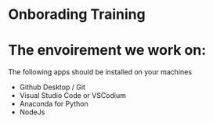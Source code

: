 # Onborading Training

# The envoirement we work on:
The following apps should be installed on your machines
- Github Desktop / Git
- Visual Studio Code or VSCodium
- Anaconda for Python
- NodeJs
